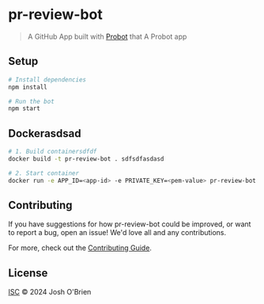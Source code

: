 # pr-review-bot

> A GitHub App built with [Probot](https://github.com/probot/probot) that A Probot app

## Setup

```sh
# Install dependencies
npm install

# Run the bot
npm start
```

## Dockerasdsad

```sh
# 1. Build containersdfdf
docker build -t pr-review-bot . sdfsdfasdasd

# 2. Start container
docker run -e APP_ID=<app-id> -e PRIVATE_KEY=<pem-value> pr-review-bot
```

## Contributing

If you have suggestions for how pr-review-bot could be improved, or want to report a bug, open an issue! We'd love all and any contributions.

For more, check out the [Contributing Guide](CONTRIBUTING.md).

## License

[ISC](LICENSE) © 2024 Josh O'Brien
